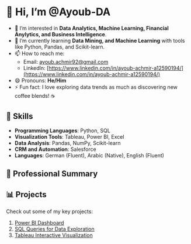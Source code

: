 # 👋 Hi, I’m @Ayoub-DA

- 👀 I’m interested in **Data Analytics, Machine Learning, Financial Anylytics, and Business Intelligence**.
- 🌱 I’m currently learning **Data Mining, and Machine Learning** with tools like Python, Pandas, and Scikit-learn.
- 📫 How to reach me:
  - Email: [ayoub.achmir92@gmail.com](ayoub.achmir92@gmail.com)
  - LinkedIn: [https://www.linkedin.com/in/ayoub-achmir-a12590194/](https://www.linkedin.com/in/ayoub-achmir-a12590194/)
- 😄 Pronouns: **He/Him**
- ⚡ Fun fact: I love exploring data trends as much as discovering new coffee blends! ☕

## 🚀 Skills
- **Programming Languages**: Python, SQL
- **Visualization Tools**: Tableau, Power BI, Excel
- **Data Analysis**: Pandas, NumPy, Scikit-learn
- **CRM and Automation**: Salesforce
- **Languages**: German (Fluent), Arabic (Native), English (Fluent)

## 💼 Professional Summary

## 📊 Projects
Check out some of my key projects:
1. [Power BI Dashboard ](https://github.com/Ayoub-DA/PowerBI-Projects)
2. [SQL Queries for Data Exploration](https://github.com/Ayoub-DA/SQL-Projects)
3. [Tableau Interactive Visualization](https://github.com/Ayoub-DA/Tableau-Projects)


